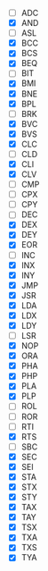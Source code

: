 - [ ] ADC
- [x] AND
- [ ] ASL
- [x] BCC
- [x] BCS
- [x] BEQ
- [ ] BIT
- [x] BMI
- [x] BNE
- [x] BPL
- [ ] BRK
- [x] BVC
- [x] BVS
- [x] CLC
- [ ] CLD
- [x] CLI
- [x] CLV
- [ ] CMP
- [ ] CPX
- [ ] CPY
- [ ] DEC
- [x] DEX
- [x] DEY
- [x] EOR
- [ ] INC
- [x] INX
- [x] INY
- [x] JMP
- [x] JSR
- [x] LDA
- [x] LDX
- [x] LDY
- [ ] LSR
- [x] NOP
- [x] ORA
- [x] PHA
- [x] PHP
- [x] PLA
- [x] PLP
- [ ] ROL
- [ ] ROR
- [ ] RTI
- [x] RTS
- [ ] SBC
- [x] SEC
- [x] SEI
- [x] STA
- [x] STX
- [x] STY
- [x] TAX
- [x] TAY
- [x] TSX
- [x] TXA
- [x] TXS
- [x] TYA
